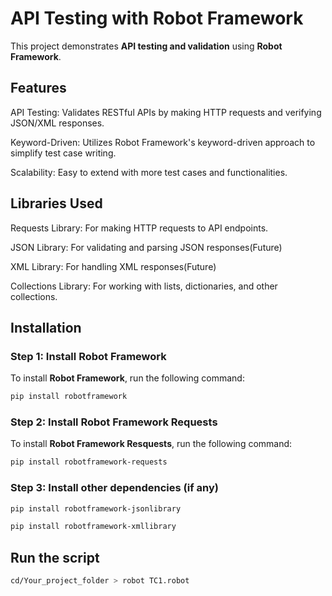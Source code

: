 # API Testing with Robot Framework

This project demonstrates **API testing and validation** using **Robot Framework**.

## Features
API Testing: Validates RESTful APIs by making HTTP requests and verifying JSON/XML responses.

Keyword-Driven: Utilizes Robot Framework's keyword-driven approach to simplify test case writing.

Scalability: Easy to extend with more test cases and functionalities.

## Libraries Used
Requests Library: For making HTTP requests to API endpoints.

JSON Library: For validating and parsing JSON responses(Future)

XML Library: For handling XML responses(Future)

Collections Library: For working with lists, dictionaries, and other collections.

## Installation

### Step 1: Install **Robot Framework**

To install **Robot Framework**, run the following command:

```bash
pip install robotframework
```

### Step 2: Install **Robot Framework Requests**

To install **Robot Framework Resquests**, run the following command:

```bash
pip install robotframework-requests
```

### Step 3: Install other dependencies (if any)

```bash
pip install robotframework-jsonlibrary
```

```bash
pip install robotframework-xmllibrary
```

## Run the script
```bash
cd/Your_project_folder > robot TC1.robot
```

